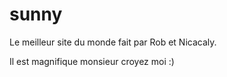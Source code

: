 # sunny

Le meilleur site du monde fait par Rob et Nicacaly.

Il est magnifique monsieur croyez moi :)